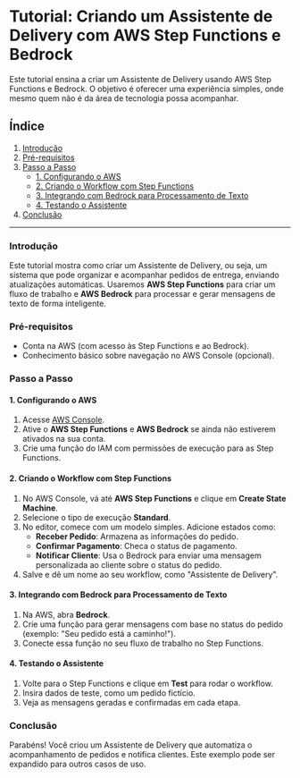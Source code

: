 
# Tutorial: Criando um Assistente de Delivery com AWS Step Functions e Bedrock

Este tutorial ensina a criar um Assistente de Delivery usando AWS Step Functions e Bedrock. O objetivo é oferecer uma experiência simples, onde mesmo quem não é da área de tecnologia possa acompanhar.

## Índice
1. [Introdução](#introducao)
2. [Pré-requisitos](#pre-requisitos)
3. [Passo a Passo](#passo-a-passo)
    - [1. Configurando o AWS](#1-configurando-o-aws)
    - [2. Criando o Workflow com Step Functions](#2-criando-o-workflow-com-step-functions)
    - [3. Integrando com Bedrock para Processamento de Texto](#3-integrando-com-bedrock-para-processamento-de-texto)
    - [4. Testando o Assistente](#4-testando-o-assistente)
4. [Conclusão](#conclusao)

---

### Introdução <a name="introducao"></a>
Este tutorial mostra como criar um Assistente de Delivery, ou seja, um sistema que pode organizar e acompanhar pedidos de entrega, enviando atualizações automáticas. Usaremos **AWS Step Functions** para criar um fluxo de trabalho e **AWS Bedrock** para processar e gerar mensagens de texto de forma inteligente.

### Pré-requisitos <a name="pre-requisitos"></a>
- Conta na AWS (com acesso às Step Functions e ao Bedrock).
- Conhecimento básico sobre navegação no AWS Console (opcional).

### Passo a Passo <a name="passo-a-passo"></a>

#### 1. Configurando o AWS <a name="1-configurando-o-aws"></a>
1. Acesse [AWS Console](https://aws.amazon.com/console/).
2. Ative o **AWS Step Functions** e **AWS Bedrock** se ainda não estiverem ativados na sua conta.
3. Crie uma função do IAM com permissões de execução para as Step Functions.

#### 2. Criando o Workflow com Step Functions <a name="2-criando-o-workflow-com-step-functions"></a>
1. No AWS Console, vá até **AWS Step Functions** e clique em **Create State Machine**.
2. Selecione o tipo de execução **Standard**.
3. No editor, comece com um modelo simples. Adicione estados como:
   - **Receber Pedido**: Armazena as informações do pedido.
   - **Confirmar Pagamento**: Checa o status de pagamento.
   - **Notificar Cliente**: Usa o Bedrock para enviar uma mensagem personalizada ao cliente sobre o status do pedido.
4. Salve e dê um nome ao seu workflow, como "Assistente de Delivery".

#### 3. Integrando com Bedrock para Processamento de Texto <a name="3-integrando-com-bedrock-para-processamento-de-texto"></a>
1. Na AWS, abra **Bedrock**.
2. Crie uma função para gerar mensagens com base no status do pedido (exemplo: "Seu pedido está a caminho!").
3. Conecte essa função no seu fluxo de trabalho no Step Functions.

#### 4. Testando o Assistente <a name="4-testando-o-assistente"></a>
1. Volte para o Step Functions e clique em **Test** para rodar o workflow.
2. Insira dados de teste, como um pedido fictício.
3. Veja as mensagens geradas e confirmadas em cada etapa.

### Conclusão <a name="conclusao"></a>
Parabéns! Você criou um Assistente de Delivery que automatiza o acompanhamento de pedidos e notifica clientes. Este exemplo pode ser expandido para outros casos de uso.
